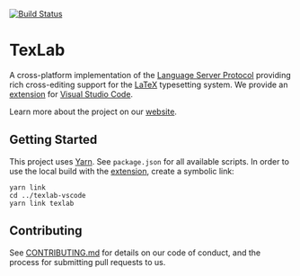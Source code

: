 [![Build Status](https://dev.azure.com/latex-lsp/texlab/_apis/build/status/latex-lsp.texlab?branchName=master)](https://dev.azure.com/latex-lsp/texlab/_build/latest?definitionId=8&branchName=master)

# TexLab

A cross-platform implementation of the [Language Server Protocol](https://microsoft.github.io/language-server-protocol)
providing rich cross-editing support for the [LaTeX](https://www.latex-project.org/) typesetting system.
We provide an [extension](https://github.com/latex-lsp/texlab-vscode) for [Visual Studio Code](https://code.visualstudio.com).

Learn more about the project on our [website](https://texlab.netlify.com).

## Getting Started

This project uses [Yarn](https://yarnpkg.com/). See `package.json` for all available scripts.
In order to use the local build with the [extension](https://github.com/latex-lsp/texlab-vscode), create a symbolic link:

```shell
yarn link
cd ../texlab-vscode
yarn link texlab
```

## Contributing

See [CONTRIBUTING.md](CONTRIBUTING.md) for details on our code of conduct, and the process for submitting pull requests to us.
